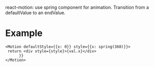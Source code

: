 react-motion: use spring component for animation. Transition from a defaultValue to an endValue.

# Example

```
<Motion defaultStyle={{x: 0}} style={{x: spring(360)}}>
 return <div style={style}>{val.x}</div>
      }}
</Motion>
```
